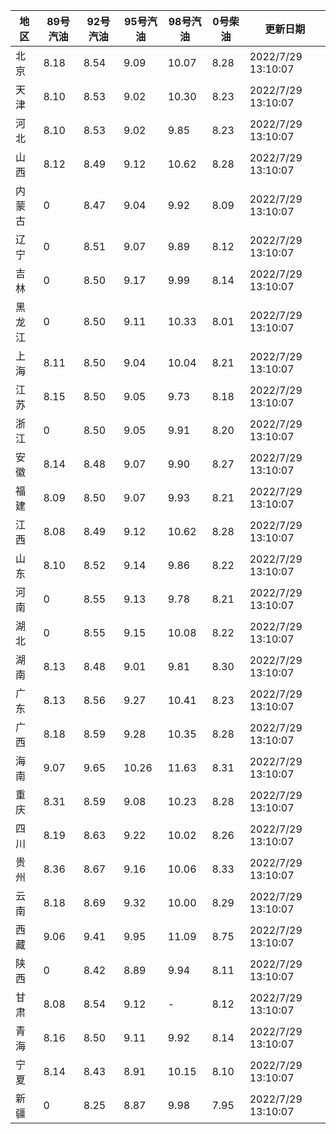 | 地区 | 89号汽油 | 92号汽油 | 95号汽油 | 98号汽油 | 0号柴油 | 更新日期 |
| --- | --- | --- | --- | --- | --- | --- |
| 北京 | 8.18 | 8.54 | 9.09 | 10.07 | 8.28 | 2022/7/29 13:10:07 |
| 天津 | 8.10 | 8.53 | 9.02 | 10.30 | 8.23 | 2022/7/29 13:10:07 |
| 河北 | 8.10 | 8.53 | 9.02 | 9.85 | 8.23 | 2022/7/29 13:10:07 |
| 山西 | 8.12 | 8.49 | 9.12 | 10.62 | 8.28 | 2022/7/29 13:10:07 |
| 内蒙古 | 0 | 8.47 | 9.04 | 9.92 | 8.09 | 2022/7/29 13:10:07 |
| 辽宁 | 0 | 8.51 | 9.07 | 9.89 | 8.12 | 2022/7/29 13:10:07 |
| 吉林 | 0 | 8.50 | 9.17 | 9.99 | 8.14 | 2022/7/29 13:10:07 |
| 黑龙江 | 0 | 8.50 | 9.11 | 10.33 | 8.01 | 2022/7/29 13:10:07 |
| 上海 | 8.11 | 8.50 | 9.04 | 10.04 | 8.21 | 2022/7/29 13:10:07 |
| 江苏 | 8.15 | 8.50 | 9.05 | 9.73 | 8.18 | 2022/7/29 13:10:07 |
| 浙江 | 0 | 8.50 | 9.05 | 9.91 | 8.20 | 2022/7/29 13:10:07 |
| 安徽 | 8.14 | 8.48 | 9.07 | 9.90 | 8.27 | 2022/7/29 13:10:07 |
| 福建 | 8.09 | 8.50 | 9.07 | 9.93 | 8.21 | 2022/7/29 13:10:07 |
| 江西 | 8.08 | 8.49 | 9.12 | 10.62 | 8.28 | 2022/7/29 13:10:07 |
| 山东 | 8.10 | 8.52 | 9.14 | 9.86 | 8.22 | 2022/7/29 13:10:07 |
| 河南 | 0 | 8.55 | 9.13 | 9.78 | 8.21 | 2022/7/29 13:10:07 |
| 湖北 | 0 | 8.55 | 9.15 | 10.08 | 8.22 | 2022/7/29 13:10:07 |
| 湖南 | 8.13 | 8.48 | 9.01 | 9.81 | 8.30 | 2022/7/29 13:10:07 |
| 广东 | 8.13 | 8.56 | 9.27 | 10.41 | 8.23 | 2022/7/29 13:10:07 |
| 广西 | 8.18 | 8.59 | 9.28 | 10.35 | 8.28 | 2022/7/29 13:10:07 |
| 海南 | 9.07 | 9.65 | 10.26 | 11.63 | 8.31 | 2022/7/29 13:10:07 |
| 重庆 | 8.31 | 8.59 | 9.08 | 10.23 | 8.28 | 2022/7/29 13:10:07 |
| 四川 | 8.19 | 8.63 | 9.22 | 10.02 | 8.26 | 2022/7/29 13:10:07 |
| 贵州 | 8.36 | 8.67 | 9.16 | 10.06 | 8.33 | 2022/7/29 13:10:07 |
| 云南 | 8.18 | 8.69 | 9.32 | 10.00 | 8.29 | 2022/7/29 13:10:07 |
| 西藏 | 9.06 | 9.41 | 9.95 | 11.09 | 8.75 | 2022/7/29 13:10:07 |
| 陕西 | 0 | 8.42 | 8.89 | 9.94 | 8.11 | 2022/7/29 13:10:07 |
| 甘肃 | 8.08 | 8.54 | 9.12 | - | 8.12 | 2022/7/29 13:10:07 |
| 青海 | 8.16 | 8.50 | 9.11 | 9.92 | 8.14 | 2022/7/29 13:10:07 |
| 宁夏 | 8.14 | 8.43 | 8.91 | 10.15 | 8.10 | 2022/7/29 13:10:07 |
| 新疆 | 0 | 8.25 | 8.87 | 9.98 | 7.95 | 2022/7/29 13:10:07 |
